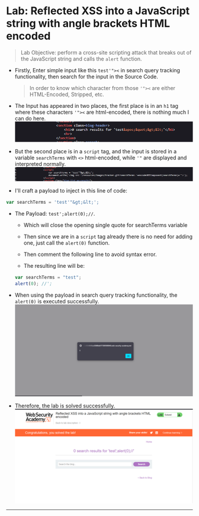 # Lab: Reflected XSS into a JavaScript string with angle brackets HTML encoded

> Lab Objective: perform a cross-site scripting attack that breaks out of the JavaScript string and calls the `alert` function.

- Firstly, Enter simple input like this `test'"><` in search query tracking functionality, then search for the input in the Source Code.

  > In order to know which character from those `'"><` are either HTML-Encoded, Stripped, etc.

- The Input has appeared in two places, the first place is in an `h1` tag where these characters `'"><` are html-encoded, there is nothing much I can do here.
  ![1st Screenshot](./Photos/1.png)

- But the second place is in a `script` tag, and the input is stored in a variable `searchTerms` with `<>` html-encoded, while `'"` are displayed and interpreted normally.
  ![2nd Screenshot](./Photos/2.png)

- I'll craft a payload to inject in this line of code:

```js
var searchTerms = 'test'"&gt;&lt;';
```

- The Payload: `test';alert(0);//`.

  - Which will close the opening single quote for searchTerms variable

  - Then since we are in a `script` tag already there is no need for adding one, just call the `alert(0)` function.

  - Then comment the following line to avoid syntax error.

  - The resulting line will be:

  ```js
  var searchTerms = "test";
  alert(0); //';
  ```

- When using the payload in search query tracking functionality, the `alert(0)` is executed successfully.
  ![3rd Screenshot](./Photos/3.png)

- Therefore, the lab is solved successfully.
  ![4th Screenshot](./Photos/4.png)

---
